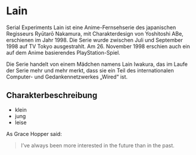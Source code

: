 # Lain

Serial Experiments Lain ist eine Anime-Fernsehserie des japanischen Regisseurs Ryūtarō Nakamura, mit Charakterdesign von Yoshitoshi ABe, erschienen im Jahr 1998. Die Serie wurde zwischen Juli und September 1998 auf TV Tokyo ausgestrahlt. Am 26. November 1998 erschien auch ein auf dem Anime basierendes PlayStation-Spiel.

Die Serie handelt von einem Mädchen namens Lain Iwakura, das im Laufe der Serie mehr und mehr merkt, dass sie ein Teil des internationalen Computer- und Gedankennetzwerkes „Wired“ ist. 

## Charakterbeschreibung
* klein
* jung
* leise

As Grace Hopper said:

> I’ve always been more interested
> in the future than in the past.
